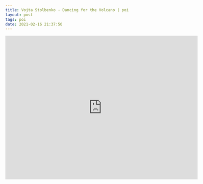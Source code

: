 ```yaml
---
title: Vojta Stolbenko - Dancing for the Volcano | poi
layout: post
tags: poi
date: 2021-02-16 21:37:50
---
```

<iframe width="603" height="452" src="https://www.youtube.com/embed/JeyYzcPMH0k" frameborder="0" allowfullscreen="true"></iframe>
